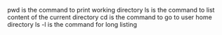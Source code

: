pwd is the command to print working directory
ls is the command to list content of the current directory
cd is the command to go to user home directory
ls -l is the command for long listing
